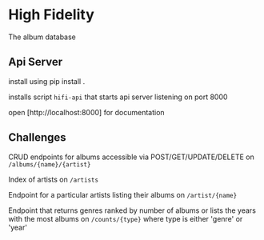 High Fidelity
=============
The album database

Api Server
----------

install using pip install .

installs script `hifi-api` that starts api server listening on port 8000

open [http://localhost:8000] for documentation

Challenges
----------

CRUD endpoints for albums accessible via POST/GET/UPDATE/DELETE on `/albums/{name}/{artist}`

Index of artists on `/artists`

Endpoint for a particular artists listing their albums on `/artist/{name}`

Endpoint that returns genres ranked by number of albums or lists the years with the most albums on `/counts/{type}` where type is either 'genre' or 'year'
